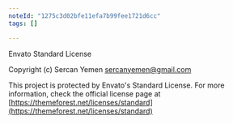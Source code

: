 ```yaml
---
noteId: "1275c3d02bfe11efa7b99fee1721d6cc"
tags: []

---
```


Envato Standard License

Copyright (c) Sercan Yemen <sercanyemen@gmail.com>

This project is protected by Envato's Standard License. For more information,
check the official license page at [https://themeforest.net/licenses/standard](https://themeforest.net/licenses/standard)
